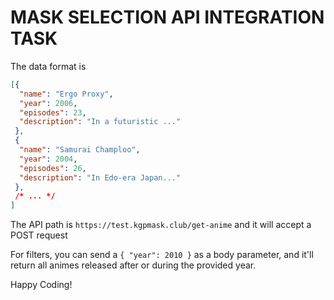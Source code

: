 # MASK SELECTION API INTEGRATION TASK

The data format is

```json
[{
  "name": "Ergo Proxy",
  "year": 2006,
  "episodes": 23,
  "description": "In a futuristic ..."
 },
 {
  "name": "Samurai Champloo",
  "year": 2004,
  "episodes": 26,
  "description": "In Edo-era Japan..."
 },
 /* ... */
]
```

The API path is `https://test.kgpmask.club/get-anime` and it will accept a POST request

For filters, you can send a `{ "year": 2010 }` as a body parameter, and it'll return all animes released after or during the provided year.

Happy Coding!
